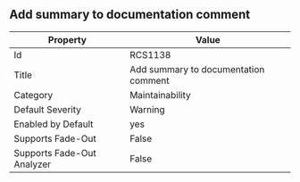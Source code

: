 ## Add summary to documentation comment

Property | Value
--- | --- 
Id | RCS1138
Title | Add summary to documentation comment
Category | Maintainability
Default Severity | Warning
Enabled by Default | yes
Supports Fade-Out | False
Supports Fade-Out Analyzer | False
